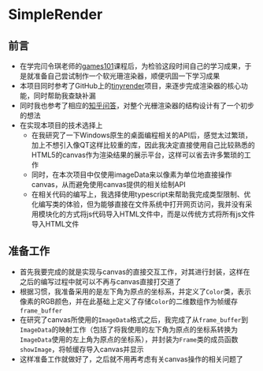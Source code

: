 # SimpleRender

## 前言

* 在学完闫令琪老师的[games101](https://games-cn.org/intro-graphics/)课程后，为检验这段时间自己的学习成果，于是就准备自己尝试制作一个软光珊渲染器，顺便巩固一下学习成果
* 本项目同时参考了GitHub上的[tinyrender](https://github.com/ssloy/tinyrenderer)项目，来逐步完成渲染器的核心功能，同时帮助我查缺补漏
* 同时我也参考了相应的[知乎问答](https://www.zhihu.com/question/24786878)，对整个光栅渲染器的结构设计有了一个初步的想法
* 在实现本项目的技术选择上
  * 在我研究了一下Windows原生的桌面编程相关的API后，感觉太过繁琐，加上不想引入像QT这样比较重的库，因此我决定直接使用自己比较熟悉的HTML5的canvas作为渲染结果的展示平台，这样可以省去许多繁琐的工作
  * 同时，在本次项目中仅使用imageData来以像素为单位地直接操作canvas，从而避免使用canvas提供的相关绘制API
  * 在相关代码的编写上，我选择使用typescript来帮助我完成类型限制、优化编写类的体验，但为能够直接在文件系统中打开网页访问，我并没有采用模块化的方式将js代码导入HTML文件中，而是以传统方式将所有js文件导入HTML文件

## 准备工作

* 首先我要完成的就是实现与canvas的直接交互工作，对其进行封装，这样在之后的编写过程中就可以不再与canvas直接打交道了
* 根据习惯，我准备采用的是左下角为原点的坐标系，并定义了``Color``类，表示像素的RGB颜色，并在此基础上定义了存储``Color``的二维数组作为帧缓存``frame_buffer``
* 在研究了canvas所使用的``ImageData``格式之后，我完成了从``frame_buffer``到``ImageData``的映射工作（包括了将我使用的左下角为原点的坐标系转换为``ImageData``使用的左上角为原点的坐标系），并封装为``Frame``类的成员函数``showImage``，将帧缓存导入canvas并显示
* 这样准备工作就做好了，之后就不用再考虑有关canvas操作的相关问题了